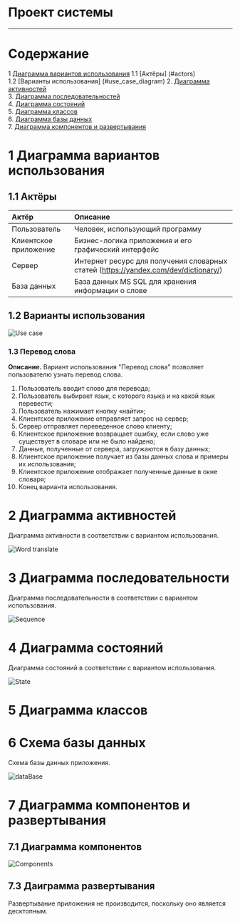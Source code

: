 ﻿# Проект системы 
---

# Содержание
1  [Диаграмма вариантов использования](#use_case)
1.1 [Актёры] (#actors)  
1.2 [Варианты использования] (#use_case_diagram)
2. [Диаграмма активностей](#activity)  
3. [Диаграмма последовательностей](#sequence)  
4. [Диаграмма состояний](#state)  
5. [Диаграмма классов](#classes)  
6. [Диаграмма базы данных](#database)  
7. [Диаграмма компонентов и развертывания](#components)  

# 1 Диаграмма вариантов использования

<a name="use_case"/>

## 1.1 Актёры 

<a name="actors"/>

| Актёр | Описание |
|:--|:--|
| Пользователь | Человек, использующий программу |
| Клиентское приложение	| Бизнес-логика приложения и его графический интерфейс |
| Сервер | Интернет ресурс для получения словарных статей (https://yandex.com/dev/dictionary/) |
| База данных | База данных MS SQL для хранения информации о слове |

## 1.2 Варианты использования

<a name="use_case_diagram"/>

![Use case](https://user-images.githubusercontent.com/71378966/204787844-f55eb748-6123-4e1c-862e-084583ae803f.png)

### 1.3 Перевод слова

<a name="word_translate"/>

 **Описание.** Вариант использования "Перевод слова" позволяет пользователю узнать перевод слова.
 
1. Пользователь вводит слово для перевода;
2. Пользователь выбирает язык, с которого языка и на какой язык перевести;
3. Пользователь нажимает кнопку «найти»;
4. Клиентское приложение отправляет запрос на сервер;
5. Сервер отправляет переведенное слово клиенту;
6. Клиентское приложение возвращает ошибку, если слово уже существует в словаре или не было найдено;
7. Данные, полученные от сервера, загружаются в базу данных;
8. Клиентское приложение получает из базы данных слова и примеры их использования;
9. Клиентское приложение отображает полученные данные в окне словаря;
10. Конец варианта использования.

# 2 Диаграмма активностей

<a name="activity"/>


Диаграмма активности в соответствии с вариантом использования.

![Word translate](https://user-images.githubusercontent.com/71378966/204787788-b784e8c8-18ad-4e28-a9a7-02059acc56ff.png)

# 3 Диаграмма последовательности

<a name="sequence"/>


Диаграмма последовательности в соответствии с вариантом использования.

![Sequence](https://user-images.githubusercontent.com/71378966/204823063-91238077-b4df-4c5d-a527-6ee02f46ea8e.png)

# 4 Диаграмма состояний

<a name="state"/>


Диаграмма состояний в соответствии с вариантом использования.

![State](https://user-images.githubusercontent.com/71378966/204787914-b812ef49-fcff-4ffa-876a-017801681798.png)

# 5 Диаграмма классов



# 6 Схема базы данных

<a name="database"/>

Схема базы данных приложения.

![dataBase](https://user-images.githubusercontent.com/71378966/204807197-0b456b55-09fd-4e8c-80cf-7af7b5d74a2e.png)

# 7 Диаграмма компонентов и развертывания

<a name="components"/>

## 7.1 Диаграмма компонентов

![Components](https://user-images.githubusercontent.com/71378966/204794579-b54b9390-a023-4a75-b175-e907862d3e5b.png)

## 7.3 Даиграмма развертывания

Развертывание приложения не производится, поскольку оно является десктопным.


